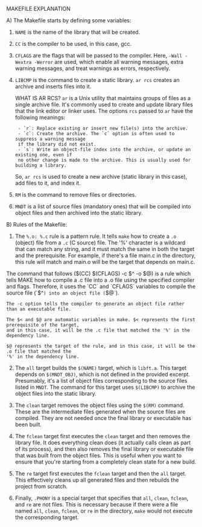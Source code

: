 MAKEFILE EXPLANATION

A) The Makefile starts by defining some variables:

1) `NAME` is the name of the library that will be created.
2) `CC` is the compiler to be used, in this case, gcc.
3) `CFLAGS` are the flags that will be passed to the compiler. 
	Here, `-Wall -Wextra -Werror` are used, which enable all warning messages, 
	extra warning messages, and treat warnings as errors, respectively.
4) `LIBCMP` is the command to create a static library. `ar rcs` creates an 
	archive and inserts files into it.
	
	WHAT IS AR RCS?
	`ar` is a Unix utility that maintains groups of files as a single archive file. 
	It's commonly used to create and update library files that the link editor or linker uses. 
	The options `rcs` passed to `ar` have the following meanings:

		- `r`: Replace existing or insert new file(s) into the archive.
		- `c`: Create the archive. The `c` option is often used to suppress a warning message 
		if the library did not exist.
		- `s`: Write an object-file index into the archive, or update an existing one, even if 
		no other change is made to the archive. This is usually used for building a library.

	So, `ar rcs` is used to create a new archive (static library in this case), add files to
	it, and index it.
4) `RM` is the command to remove files or directories.
5) `MNDT` is a list of source files (mandatory ones) that will be compiled into object files
	and then archived into the static library.

B) Rules of the Makefile:

1) The `%.o: %.c` rule is a pattern rule. It tells `make` how to create a `.o` (object) 
	file from a `.c` (C source) file. 
	The '%' character is a wildcard that can match any string, and it must match the same 
	in both the target and the prerequisite. For example, if there's a file main.c in the 
	directory, this rule will match and main.o will be the target that depends on main.c.

The command that follows ($(CC) $(CFLAGS) -c $^ -o $@) is a rule which tells MAKE how to compile
a .c file into a .o file using the specified compiler and flags. Therefore, it uses the `CC` and
`CFLAGS` variables to compile the source file (`$^`) into an object file (`$@`).

	The -c option tells the compiler to generate an object file rather than an executable file.

	The $< and $@ are automatic variables in make. $< represents the first prerequisite of the target,
	and in this case, it will be the .c file that matched the '%' in the dependency line. 
	
	$@ represents the target of the rule, and in this case, it will be the .o file that matched the
	'%' in the dependency line.

2) The `all` target builds the `$(NAME)` target, which is `libft.a`. This target depends on `$(MNDT_OBJ)`,
	which is not defined in the provided excerpt. Presumably, it's a list of object files corresponding to
	the source files listed in `MNDT`. The command for this target uses `$(LIBCMP)` to archive the object
	files into the static library.

3) The `clean` target removes the object files using the `$(RM)` command. 
	These are the intermediate files generated when the source files are compiled. 
	They are not needed once the final library or executable has been built.

4) The `fclean` target first executes the `clean` target and then removes the library file.
	It does everything clean does (it actually calls clean as part of its process), and then also
	removes the final library or executable file that was built from the object files. This is useful
	when you want to ensure that you're starting from a completely clean state for a new build.

5) The `re` target first executes the `fclean` target and then the `all` target. 
	This effectively cleans up all generated files and then rebuilds the project from scratch.

6) Finally, `.PHONY` is a special target that specifies that `all`, `clean`, `fclean`, and `re`
	are not files. This is necessary because if there were a file named `all`, `clean`, `fclean`,
	or `re` in the directory, `make` would not execute the corresponding target.